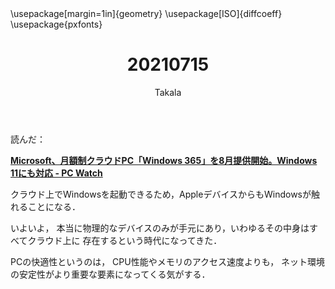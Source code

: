 ﻿---
title: 20210715
yesterday: 20210714
tomorrow: 20210716
days: 566
author: Takala
header-includes:
  - \usepackage[margin=1in]{geometry}
  - \usepackage[ISO]{diffcoeff}
  - \usepackage{pxfonts}
---


読んだ：


**[Microsoft、月額制クラウドPC「Windows 365」を8月提供開始。Windows 11にも対応 - PC Watch](https://pc.watch.impress.co.jp/docs/news/1338124.html)**



クラウド上でWindowsを起動できるため，AppleデバイスからもWindowsが触れることになる．


いよいよ，
本当に物理的なデバイスのみが手元にあり，いわゆるその中身はすべてクラウド上に
存在するという時代になってきた．


PCの快適性というのは，
CPU性能やメモリのアクセス速度よりも，
ネット環境の安定性がより重要な要素になってくる気がする．


